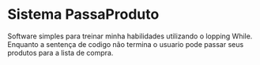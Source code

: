 # Sistema PassaProduto

Software simples para treinar minha habilidades utilizando o lopping While.
Enquanto a sentença de codigo não termina o usuario pode passar seus produtos para a lista de compra.
